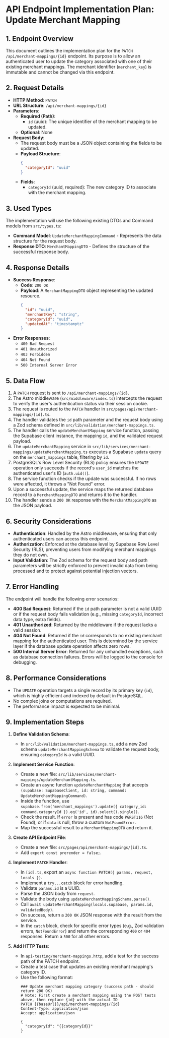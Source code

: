 # API Endpoint Implementation Plan: Update Merchant Mapping

## 1. Endpoint Overview
This document outlines the implementation plan for the `PATCH /api/merchant-mappings/{id}` endpoint. Its purpose is to allow an authenticated user to update the category associated with one of their existing merchant mappings. The merchant identifier (`merchant_key`) is immutable and cannot be changed via this endpoint.

## 2. Request Details
-   **HTTP Method**: `PATCH`
-   **URL Structure**: `/api/merchant-mappings/{id}`
-   **Parameters**:
    -   **Required (Path)**:
        -   `id` (uuid): The unique identifier of the merchant mapping to be updated.
    -   **Optional**: None
-   **Request Body**:
    -   The request body must be a JSON object containing the fields to be updated.
    -   **Payload Structure**:
        ```json
        {
          "categoryId": "uuid"
        }
        ```
    -   **Fields**:
        -   `categoryId` (uuid, required): The new category ID to associate with the merchant mapping.

## 3. Used Types
The implementation will use the following existing DTOs and Command models from `src/types.ts`:

-   **Command Model**: `UpdateMerchantMappingCommand` - Represents the data structure for the request body.
-   **Response DTO**: `MerchantMappingDTO` - Defines the structure of the successful response body.

## 4. Response Details
-   **Success Response**:
    -   **Code**: `200 OK`
    -   **Payload**: A `MerchantMappingDTO` object representing the updated resource.
        ```json
        {
          "id": "uuid",
          "merchantKey": "string",
          "categoryId": "uuid",
          "updatedAt": "timestamptz"
        }
        ```
-   **Error Responses**:
    -   `400 Bad Request`
    -   `401 Unauthorized`
    -   `403 Forbidden`
    -   `404 Not Found`
    -   `500 Internal Server Error`

## 5. Data Flow
1.  A `PATCH` request is sent to `/api/merchant-mappings/{id}`.
2.  The Astro middleware (`src/middleware/index.ts`) intercepts the request to verify the user's authentication status via their session cookie.
3.  The request is routed to the `PATCH` handler in `src/pages/api/merchant-mappings/[id].ts`.
4.  The handler validates the `id` path parameter and the request body using a Zod schema defined in `src/lib/validation/merchant-mappings.ts`.
5.  The handler calls the `updateMerchantMapping` service function, passing the Supabase client instance, the mapping `id`, and the validated request payload.
6.  The `updateMerchantMapping` service in `src/lib/services/merchant-mappings/updateMerchantMapping.ts` executes a Supabase `update` query on the `merchant_mappings` table, filtering by `id`.
7.  PostgreSQL's Row Level Security (RLS) policy ensures the `UPDATE` operation only succeeds if the record's `user_id` matches the authenticated user's ID (`auth.uid()`).
8.  The service function checks if the update was successful. If no rows were affected, it throws a "Not Found" error.
9.  Upon a successful update, the service maps the returned database record to a `MerchantMappingDTO` and returns it to the handler.
10. The handler sends a `200 OK` response with the `MerchantMappingDTO` as the JSON payload.

## 6. Security Considerations
-   **Authentication**: Handled by the Astro middleware, ensuring that only authenticated users can access this endpoint.
-   **Authorization**: Enforced at the database level by Supabase Row Level Security (RLS), preventing users from modifying merchant mappings they do not own.
-   **Input Validation**: The Zod schema for the request body and path parameters will be strictly enforced to prevent invalid data from being processed and to protect against potential injection vectors.

## 7. Error Handling
The endpoint will handle the following error scenarios:
-   **400 Bad Request**: Returned if the `id` path parameter is not a valid UUID or if the request body fails validation (e.g., missing `categoryId`, incorrect data type, extra fields).
-   **401 Unauthorized**: Returned by the middleware if the request lacks a valid session.
-   **404 Not Found**: Returned if the `id` corresponds to no existing merchant mapping for the authenticated user. This is determined by the service layer if the database update operation affects zero rows.
-   **500 Internal Server Error**: Returned for any unhandled exceptions, such as database connection failures. Errors will be logged to the console for debugging.

## 8. Performance Considerations
-   The `UPDATE` operation targets a single record by its primary key (`id`), which is highly efficient and indexed by default in PostgreSQL.
-   No complex joins or computations are required.
-   The performance impact is expected to be minimal.

## 9. Implementation Steps
1.  **Define Validation Schema**:
    -   In `src/lib/validation/merchant-mappings.ts`, add a new Zod schema `updateMerchantMappingSchema` to validate the request body, ensuring `categoryId` is a valid UUID.

2.  **Implement Service Function**:
    -   Create a new file: `src/lib/services/merchant-mappings/updateMerchantMapping.ts`.
    -   Create an async function `updateMerchantMapping` that accepts `(supabase: SupabaseClient, id: string, command: UpdateMerchantMappingCommand)`.
    -   Inside the function, use `supabase.from('merchant_mappings').update({ category_id: command.categoryId }).eq('id', id).select().single()`.
    -   Check the result. If `error` is present and has code `PGRST116` (Not Found), or if `data` is null, throw a custom `NotFoundError`.
    -   Map the successful result to a `MerchantMappingDTO` and return it.

3.  **Create API Endpoint File**:
    -   Create a new file: `src/pages/api/merchant-mappings/[id].ts`.
    -   Add `export const prerender = false;`.

4.  **Implement `PATCH` Handler**:
    -   In `[id].ts`, export an `async function PATCH({ params, request, locals })`.
    -   Implement a `try...catch` block for error handling.
    -   Validate `params.id` is a UUID.
    -   Parse the JSON body from `request`.
    -   Validate the body using `updateMerchantMappingSchema.parse()`.
    -   Call `await updateMerchantMapping(locals.supabase, params.id, validatedBody)`.
    -   On success, return a `200 OK` JSON response with the result from the service.
    -   In the `catch` block, check for specific error types (e.g., Zod validation errors, `NotFoundError`) and return the corresponding `400` or `404` responses. Return a `500` for all other errors.

5.  **Add HTTP Tests**:
    -   In `api-testing/merchant-mappings.http`, add a test for the success path of the PATCH endpoint.
    -   Create a test case that updates an existing merchant mapping's category ID.
    -   Use the following format:
        ```
        ### Update merchant mapping category (success path - should return 200 OK)
        # Note: First create a merchant mapping using the POST tests above, then replace {id} with the actual ID
        PATCH {{baseUrl}}/api/merchant-mappings/{id}
        Content-Type: application/json
        Accept: application/json

        {
          "categoryId": "{{categoryId}}"
        }
        ```

